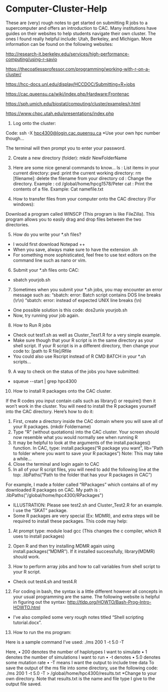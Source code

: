 # Computer-Cluster-Help
These are (very) rough notes to get started on submitting R jobs to a supercomputer and offers an introduction to CAC. 
Many institutions have guides on their websites to help students navigate their own cluster. The ones I found really helpful include: Utah, Berkeley, and Michigan. More information can be found on the following websites:

http://research-it.berkeley.edu/services/high-performance-computing/using-r-savio

https://thecoatlessprofessor.com/programming/working-with-r-on-a-cluster/

https://hcc-docs.unl.edu/display/HCCDOC/Submitting+R+jobs

https://cac.queensu.ca/wiki/index.php/Hardware:Frontenac


https://sph.umich.edu/biostat/computing/cluster/examples/r.html

https://www.chpc.utah.edu/presentations/index.php

1.	Log onto the cluster:

Code: ssh -X hpc4300@login.cac.queensu.ca
*Use your own hpc number though…

The terminal will then prompt you to enter your password.


2.	Create a new directory (folder):
mkdir NewFolderName


3.	Here are some nice general commands to know…
ls : List items in your current directory:
pwd :print the  current working directory:
rm [filename]: delete the filename from your directory
cd : Change the directory. Example : cd /global/home/hpcg1578/Peter
cat : Print the contents of a file. Example:  Cat namefile.txt

4.	How to transfer files from your computer onto the CAC directory (For windows):

Download a program called WINSCP (This program is like FileZilla).
This program allows you to easily drag and drop files between the two directories.

5.	How do you write your *.sh files?
-	I would first download Notepad ++
-	When you save, always make sure to have the extension .sh
- For something more sophisticated, feel free to use text editors on the command line such as nano or vim.

6.	Submit your *.sh files onto CAC:
-	sbatch yourjob.sh  

7.	Sometimes when you submit your *.sh jobs, you may encounter an error message such as:
“sbatch: error: Batch script contains DOS line breaks (\r\n)
“sbatch: error: instead of expected UNIX line breaks (\n)

-	One possible solution is this code:
dos2unix yourjob.sh
-	Now, try running your job again.

8.	How to Run R jobs
-	Check out test1.sh as well as Cluster_Test1.R for a very simple example. 
-	Make sure though that your R script is in the same directory as your shell script. If your R script is in a different directory, then change your code to: [path to R file]/Rfile
-	You could also use Rscript instead of R CMD BATCH in your *.sh scripts…

9.	A way to check on the status of the jobs you have submitted:
-	squeue --start | grep hpc4300

10.	How to install R packages onto the CAC cluster.

If the R codes you input contain calls such as library() or require() then it won’t work in the cluster. You will need to install the R packages yourself into the CAC directory. Here’s how to do it:

1.	First, create a directory inside the CAC domain where you will save all of your R packages. (mkdir Foldername)
2.	Type “R” (without quotations) into the CAC cluster. Your screen should now resemble what you would normally see when running R
3.	It may be helpful to look at the arguments of the install.packages() function.
In CAC, type: install.packages(“R package you want”, lib=”Path to folder where you want to save your R packages”)
Note: This may take a while…
4.	Close the terminal and login again to CAC
5.	In all of your R script files, you will need to add the following line at the top:
.libPaths(“Path to the folder that has your R packages in CAC”)

For example, I made a folder called “RPackages” which contains all of my downloaded R packages on CAC. My path is : .libPaths("/global/home/hpc4300/RPackages") 


-	ILLUSTRATION: Please see test2.sh and Cluster_Test2.R for an example. I use the “SKAT” package. 
-	Some R packages are very special (Ex: MDMR), and extra steps will be required to install these packages. This code may help:
1.	At prompt type: module load gcc
(This changes the c compiler, which R uses to install packages)
2.	Open R and then try installing MDMR again using install.packages(“MDMR”). If it installed successfully, library(MDMR) should work. 

11.	How to perform array jobs and how to call variables from shell script to your R script.
-	Check out test4.sh and test4.R



12.	For coding in bash, the syntax is a little different however all concepts in your usual programming are the same. The following website is helpful in figuring out the syntax:
http://tldp.org/HOWTO/Bash-Prog-Intro-HOWTO.html
-	I’ve also compiled some very rough notes titled “Shell scripting tutorial.docx”.

13.	How to run the ms program:

Here is a sample command I’ve used:
./ms 200 1 -t 5.0 -T

Here, 
•	200 denotes the number of haplotypes I want to simulate
•	1 denotes the number of simulations I want to run
•	-t denotes
•	5.0 denotes some mutation rate
•	-T means I want the output to include tree data
To save the output of the ms file into some directory, use the following code:
./ms 200 1 -t 5.0 -T > /global/home/hpc4300/results.txt
*Change to your own directory. Note that results.txt is the name and file type I give to the output file saved.
